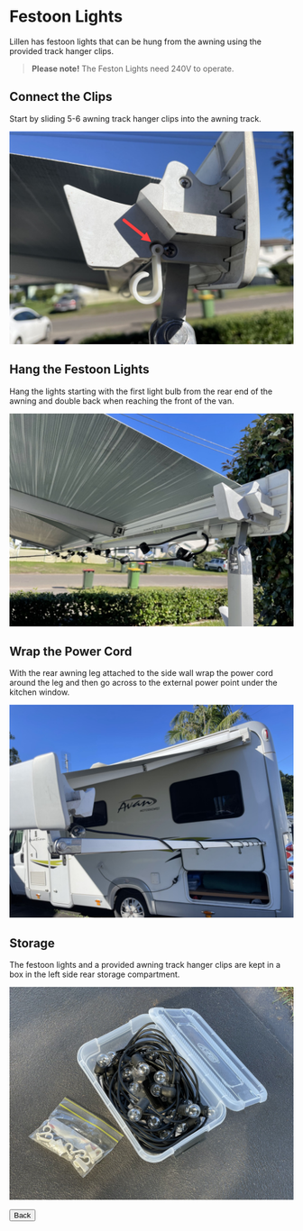 <link href="../styles/custom.css" rel="stylesheet" />

# Festoon Lights
Lillen has festoon lights that can be hung from the awning using the provided track 
hanger clips. 

> **Please note!** The Feston Lights need 240V to operate.

## Connect the Clips
Start by sliding 5-6 awning track hanger clips into the awning track.

![clips](images/festoon-lights-awning-track-hanger-clips.jpg)

## Hang the Festoon Lights
Hang the lights starting with the first light bulb from the rear end of 
the awning and double back when reaching the front of the van.

![clips](images/festoon-lights-awning-track.jpg)

## Wrap the Power Cord
With the rear awning leg attached to the side wall 
wrap the power cord around the leg and then go across 
to the external power point under the kitchen window.

![clips](images/festoon-lights-power-cord.jpg)

## Storage
The festoon lights and a provided awning track hanger clips 
are kept in a box in the left side rear storage compartment.

![clips](images/festoon-lights-storage-box.jpg)

<a href="/#guides"><button class="nav-button"><i class="arrow arrow-left"></i> Back</button></a>
